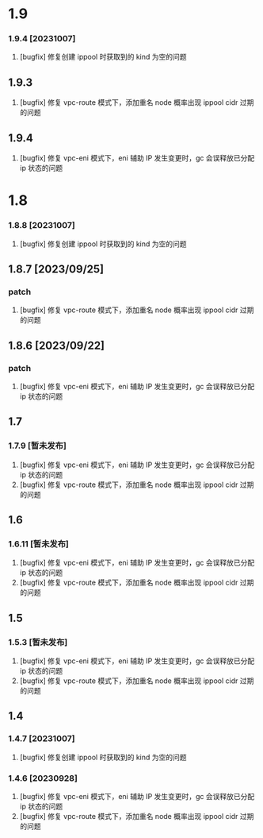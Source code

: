 # 1.9
### 1.9.4 [20231007]
1. [bugfix] 修复创建 ippool 时获取到的 kind 为空的问题
## 1.9.3
1. [bugfix] 修复 vpc-route 模式下，添加重名 node 概率出现 ippool cidr 过期的问题
## 1.9.4
1. [bugfix] 修复 vpc-eni 模式下，eni 辅助 IP 发生变更时，gc 会误释放已分配 ip 状态的问题

# 1.8
### 1.8.8 [20231007]
1. [bugfix] 修复创建 ippool 时获取到的 kind 为空的问题
## 1.8.7 [2023/09/25]
### patch
1. [bugfix] 修复 vpc-route 模式下，添加重名 node 概率出现 ippool cidr 过期的问题

## 1.8.6 [2023/09/22]
### patch
1. [bugfix] 修复 vpc-eni 模式下，eni 辅助 IP 发生变更时，gc 会误释放已分配 ip 状态的问题

## 1.7
### 1.7.9 [暂未发布]
1. [bugfix] 修复 vpc-eni 模式下，eni 辅助 IP 发生变更时，gc 会误释放已分配 ip 状态的问题
2. [bugfix] 修复 vpc-route 模式下，添加重名 node 概率出现 ippool cidr 过期的问题

## 1.6
### 1.6.11 [暂未发布]
1. [bugfix] 修复 vpc-eni 模式下，eni 辅助 IP 发生变更时，gc 会误释放已分配 ip 状态的问题
2. [bugfix] 修复 vpc-route 模式下，添加重名 node 概率出现 ippool cidr 过期的问题

## 1.5
### 1.5.3 [暂未发布]
1. [bugfix] 修复 vpc-eni 模式下，eni 辅助 IP 发生变更时，gc 会误释放已分配 ip 状态的问题
2. [bugfix] 修复 vpc-route 模式下，添加重名 node 概率出现 ippool cidr 过期的问题

## 1.4
### 1.4.7 [20231007]
1. [bugfix] 修复创建 ippool 时获取到的 kind 为空的问题
### 1.4.6 [20230928]
1. [bugfix] 修复 vpc-eni 模式下，eni 辅助 IP 发生变更时，gc 会误释放已分配 ip 状态的问题
2. [bugfix] 修复 vpc-route 模式下，添加重名 node 概率出现 ippool cidr 过期的问题
